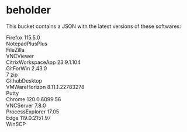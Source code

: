 # beholder
This bucket contains a JSON with the latest versions of these softwares:

Firefox            115.5.0          
NotepadPlusPlus                   
FileZilla                         
VNCViewer                         
CitrixWorkspaceApp 23.9.1.104       
GitForWin          2.43.0           
7  zip                              
GithubDesktop                     
VMWareHorizon      8.11.1.22783278  
Putty                             
Chrome             120.0.6099.56    
VNCServer          7.8.0            
ProcessExplorer    17.05            
Edge               119.0.2151.97    
WinSCP                            



